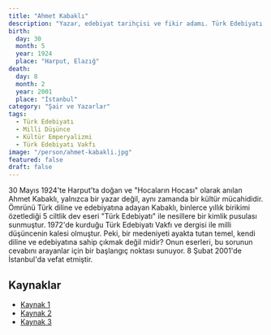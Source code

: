 ```yaml
---
title: "Ahmet Kabaklı"
description: "Yazar, edebiyat tarihçisi ve fikir adamı. Türk Edebiyatı Vakfı'nın kurucusu ve milli kültürün yorulmaz savunucusu."
birth:
  day: 30
  month: 5
  year: 1924
  place: "Harput, Elazığ"
death:
  day: 8
  month: 2
  year: 2001
  place: "İstanbul"
category: "Şair ve Yazarlar"
tags:
  - Türk Edebiyatı
  - Milli Düşünce
  - Kültür Emperyalizmi
  - Türk Edebiyatı Vakfı
image: "/person/ahmet-kabakli.jpg"
featured: false
draft: false
---
```


30 Mayıs 1924'te Harput'ta doğan ve "Hocaların Hocası" olarak anılan Ahmet Kabaklı, yalnızca bir yazar değil, aynı zamanda bir kültür mücahididir. Ömrünü Türk diline ve edebiyatına adayan Kabaklı, binlerce yıllık birikimi özetlediği 5 ciltlik dev eseri "Türk Edebiyatı" ile nesillere bir kimlik pusulası sunmuştur. 1972'de kurduğu Türk Edebiyatı Vakfı ve dergisi ile milli düşüncenin kalesi olmuştur. Peki, bir medeniyeti ayakta tutan temel, kendi diline ve edebiyatına sahip çıkmak değil midir? Onun eserleri, bu sorunun cevabını arayanlar için bir başlangıç noktası sunuyor. 8 Şubat 2001'de İstanbul'da vefat etmiştir.

## Kaynaklar

- [Kaynak 1](https://www.tedev.org.tr/ahmet-kabakli)
- [Kaynak 2](https://teis.yesevi.edu.tr/madde-detay/kabakli-ahmet)
- [Kaynak 3](https://www.aa.com.tr/tr/kultur-sanat/eserleriyle-bir-devre-isik-tutan-ahmet-kabakli/2136005)